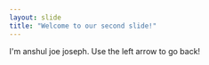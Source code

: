 ```yaml
---
layout: slide
title: "Welcome to our second slide!"
---
```

I'm anshul joe joseph.
Use the left arrow to go back!
